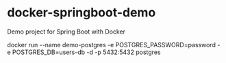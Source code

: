 # docker-springboot-demo
Demo project for Spring Boot with Docker


docker run --name demo-postgres -e POSTGRES_PASSWORD=password -e POSTGRES_DB=users-db -d -p 5432:5432 postgres


